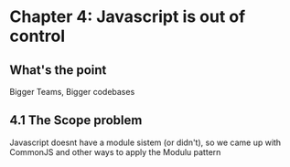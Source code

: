 
# Chapter 4: Javascript is out of control

## What's the point
Bigger Teams, Bigger codebases

## 4.1 The Scope problem
Javascript doesnt have a module sistem (or didn't), so we came up with CommonJS and other ways to apply the Modulu pattern



